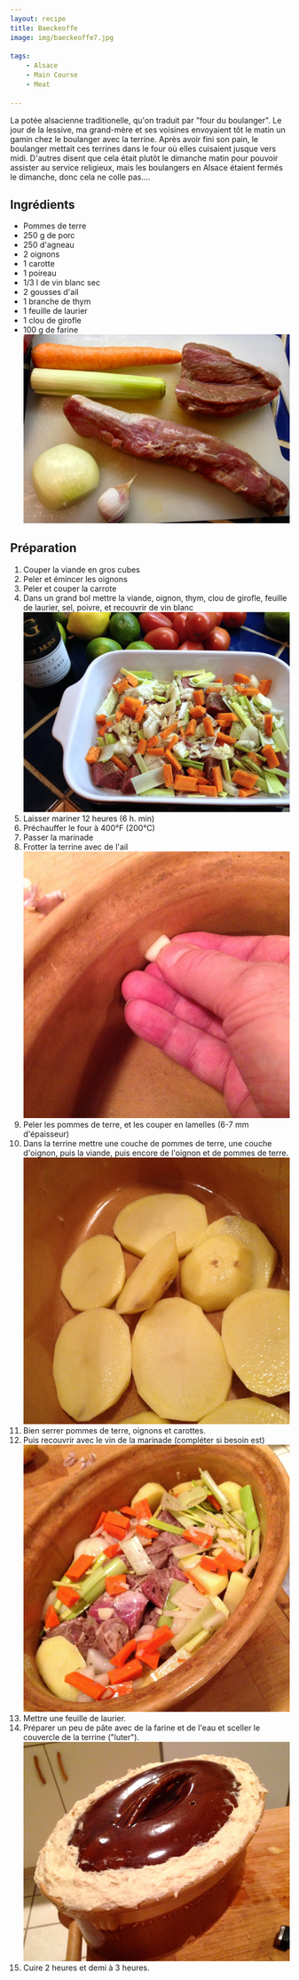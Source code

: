 ```yaml
---
layout: recipe
title: Baeckeoffe
image: img/baeckeoffe7.jpg

tags:
    - Alsace
    - Main Course
    - Meat

---
```


La potée alsacienne traditionelle, qu'on traduit par "four du boulanger". Le jour de la lessive, ma grand-mère et ses voisines envoyaient tôt le matin un gamin chez le boulanger avec la terrine. Après avoir fini son pain, le boulanger mettait ces terrines dans le four où elles cuisaient jusque vers midi. D'autres disent que cela était plutôt le dimanche matin pour pouvoir assister au service religieux, mais les boulangers en Alsace étaient fermés le dimanche, donc cela ne colle pas....

## Ingrédients

* Pommes de terre
* 250 g de porc
* 250 d'agneau
* 2 oignons
* 1 carotte
* 1 poireau
* 1/3 l de vin blanc sec
* 2 gousses d'ail
* 1 branche de thym
* 1 feuille de laurier
* 1 clou de girofle
* 100 g de farine   
![image](img/baeckeoffe1.jpg)

## Préparation

1. Couper la viande en gros cubes
2. Peler et émincer les oignons
3. Peler et couper la carrote
4. Dans un grand bol mettre la viande, oignon, thym, clou de girofle, feuille de laurier, sel, poivre, et recouvrir de vin blanc   
![image](img/baeckeoffe2.jpg)
5. Laisser mariner 12 heures (6 h. min)
6. Préchauffer le four à 400°F (200°C)
7. Passer la marinade
8. Frotter la terrine avec de l'ail   
![image](img/baeckeoffe3.jpg)
9. Peler les pommes de terre, et les couper en lamelles (6-7 mm d'épaisseur)
10. Dans la terrine mettre une couche de pommes de terre, une couche d'oignon, puis la viande, puis encore de l'oignon et de pommes de terre.   
![image](img/baeckeoffe4.jpg)
11. Bien serrer pommes de terre, oignons et carottes.
12. Puis recouvrir avec le vin de la marinade (compléter si besoin est)   
![image](img/baeckeoffe5.jpg)
13. Mettre une feuille de laurier.
14. Préparer un peu de pâte avec de la farine et de l'eau et sceller le couvercle de la terrine ("luter").   
![image](img/baeckeoffe6.jpg)
15. Cuire 2 heures et demi à 3 heures.



